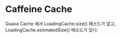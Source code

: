 Caffeine Cache
===========================

Guava Cache 에서 LoadingCache.size() 메소드가 없고, LoadingCache.estimatedSize() 메소드가 있다.



